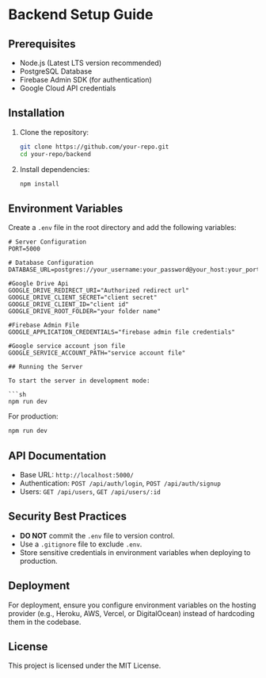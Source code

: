 # Backend Setup Guide

## Prerequisites

- Node.js (Latest LTS version recommended)
- PostgreSQL Database
- Firebase Admin SDK (for authentication)
- Google Cloud API credentials 

## Installation

1. Clone the repository:
   ```sh
   git clone https://github.com/your-repo.git
   cd your-repo/backend
   ```
2. Install dependencies:
   ```sh
   npm install
   ```

## Environment Variables

Create a `.env` file in the root directory and add the following variables:

```env
# Server Configuration
PORT=5000

# Database Configuration
DATABASE_URL=postgres://your_username:your_password@your_host:your_port/your_database

#Google Drive Api
GOOGLE_DRIVE_REDIRECT_URI="Authorized redirect url"
GOOGLE_DRIVE_CLIENT_SECRET="client secret"
GOOGLE_DRIVE_CLIENT_ID="client id"
GOOGLE_DRIVE_ROOT_FOLDER="your folder name"

#Firebase Admin File
GOOGLE_APPLICATION_CREDENTIALS="firebase admin file credentials"

#Google service account json file
GOOGLE_SERVICE_ACCOUNT_PATH="service account file"

## Running the Server

To start the server in development mode:

```sh
npm run dev
```

For production:

```sh
npm run dev
```

## API Documentation

- Base URL: `http://localhost:5000/`
- Authentication: `POST /api/auth/login`, `POST /api/auth/signup`
- Users: `GET /api/users`, `GET /api/users/:id`

## Security Best Practices

- **DO NOT** commit the `.env` file to version control.
- Use a `.gitignore` file to exclude `.env`.
- Store sensitive credentials in environment variables when deploying to production.

## Deployment

For deployment, ensure you configure environment variables on the hosting provider (e.g., Heroku, AWS, Vercel, or DigitalOcean) instead of hardcoding them in the codebase.

## License

This project is licensed under the MIT License.
